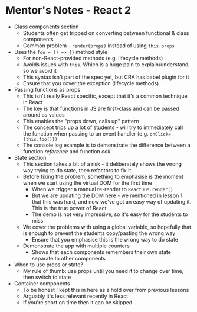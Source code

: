 # Mentor's Notes - React 2

- Class components section
  - Students often get tripped on converting between functional & class components
  - Common problem - `render(props)` instead of using `this.props`
- Uses the `foo = () => {}` method style
  - For non-React-provided methods (e.g. lifecycle methods)
  - Avoids issues with `this`. Which is a huge pain to explain/understand, so we avoid it
  - This syntax isn't part of the spec yet, but CRA has babel plugin for it
  - Ensure that you cover the exception (lifecycle methods)
- Passing functions as props
  - This isn't really React specific, except that it's a common technique in React
  - The key is that functions in JS are first-class and can be passed around as values
  - This enables the "props down, calls up" pattern
  - The concept trips up a lot of students - will try to immediately call the function when passing to an event handler (e.g. `onClick={this.foo()})`
  - The console log example is to demonstrate the difference between a function *reference* and function *call*
- State section
  - This section takes a bit of a risk - it deliberately shows the wrong way trying to do state, then refactors to fix it
  - Before fixing the problem, something to emphasise is the moment when we start using the virtual DOM for the first time
    - When we trigger a manual re-render to `ReactDOM.render()`
    - But we are updating the DOM here - we mentioned in lesson 1 that this was hard, and now we've got an easy way of updating it. This is the true power of React
    - The demo is not very impressive, so it's easy for the students to miss
  - We cover the problems with using a global variable, so hopefully that is enough to prevent the students copy/pasting the wrong way
    - Ensure that you emphasise this is the wrong way to do state
  - Demonstrate the app with multiple counters
    - Shows that each components remembers their own state separate to other components
- When to use props or state?
  - My rule of thumb: use props until you need it to change over time, then switch to state
- Container components
  - To be honest I kept this in here as a hold over from previous lessons
  - Arguably it's less relevant recently in React
  - If you're short on time then it can be skipped

